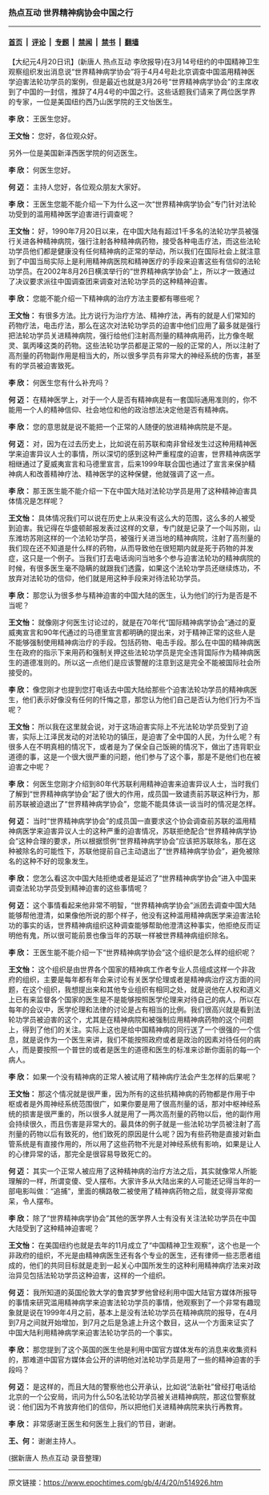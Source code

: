 ### 热点互动  世界精神病协会中国之行

---

#### [首页](../../../..?n514926) &nbsp;|&nbsp; [评论](../../../../../epoch-comment?n514926) &nbsp;|&nbsp; [专题](../../../../../epoch-special?n514926) &nbsp;|&nbsp; [禁闻](../../../../../epoch-news?n514926) &nbsp;|&nbsp; [禁书](../../../../../books?n514926) &nbsp;|&nbsp; [翻墙](https://github.com/gfw-breaker/nogfw/blob/master/README.md?n514926)


<div class="post_content" id="artbody" itemprop="articleBody">
 <!-- article content begin -->
 <p>
  【大纪元4月20日讯】(新唐人
  <ok href="https://www.epochtimes.com/gb/tag/%E7%83%AD%E7%82%B9%E4%BA%92%E5%8A%A8.html">
   热点互动
  </ok>
  李欣报导)在3月14号纽约的中国精神卫生观察组织发出消息说“世界精神病学协会”将于4月4号赴北京调查中国滥用精神医学迫害法轮功学员的案例，但是最近也就是3月26号“世界精神病学协会”的主席收到了中国的一封信，推辞了4月4号的中国之行。这些话题我们请来了两位医学界的专家，一位是美国纽约西乃山医学院的王文怡医生。
 </p>
 <p>
  <b>
   李  欣：
  </b>
  王医生您好。
 </p>
 <p>
  <b>
   王文怡：
  </b>
  您好，各位观众好。
 </p>
 <p>
  另外一位是美国新泽西医学院的何迈医生。
 </p>
 <p>
  <b>
   李  欣：
  </b>
  何医生您好。
 </p>
 <p>
  <b>
   何  迈：
  </b>
  主持人您好，各位观众朋友大家好。
 </p>
 <p>
  <b>
   李  欣：
  </b>
  王医生您能不能介绍一下为什么这一次“世界精神病学协会”专门针对法轮功受到的滥用精神医学迫害进行调查呢？
 </p>
 <p>
  <b>
   王文怡：
  </b>
  好，1990年7月20日以来，在中国大陆有超过1千多名的法轮功学员被强行关进各种精神病院，强行注射各种精神病药物，接受各种电击疗法，而这些法轮功学员他们都是健康没有任何精神病的正常的举动，所以我们在国际社会上就注意到了中国当局实际上是利用精神病医院和精神医疗的手段来迫害这些有信仰的法轮功学员。在2002年8月26日横滨举行的“世界精神病学协会”上，所以才一致通过了决议要求派往中国调查团来调查对法轮功学员的这种精神迫害。
 </p>
 <p>
  <b>
   李  欣：
  </b>
  您能不能介绍一下精神病的治疗方法主要都有哪些呢？
 </p>
 <p>
  <b>
   王文怡：
  </b>
  有很多方法。比方说行为治疗方法、精神疗法，再有的就是人们常知的药物疗法，电击疗法，那么在这次对法轮功学员的迫害中他们应用了最多就是强行把法轮功学员关进精神病院，强行给他们注射高剂量的精神病用药，比方像冬眠灵、氯丙嗪这类的药物。这些法轮功学员都是正常的一般的正常的人，所以注射了高剂量的药物副作用是相当大的，所以很多学员有非常大的神经系统的伤害，甚至有的学员被迫害致死。
 </p>
 <p>
  <b>
   李  欣：
  </b>
  何医生您有什么补充吗？
 </p>
 <p>
  <b>
   何  迈：
  </b>
  在精神医学上，对于一个人是否有精神病是有一套国际通用准则的，你不能用一个人的精神信仰、社会地位和他的政治想法决定他是否有精神病。
 </p>
 <p>
  <b>
   李  欣：
  </b>
  您的意思就是说不能把一个正常的人随便的放进精神病院是不是。
 </p>
 <p>
  <b>
   何  迈：
  </b>
  对，因为在过去历史上，比如说在前苏联和南非曾经发生过这种用精神医学来迫害异议人士的事情，所以深切的感到这种严重程度的迫害，世界精神病医学相继通过了夏威夷宣言和马德里宣言，后来1999年联合国也通过了宣言来保护精神病人和改善精神疗法、精神医学的这种保健，他就强调了这一点。
 </p>
 <p>
  <b>
   李  欣：
  </b>
  那王医生能不能介绍一下在中国大陆对法轮功学员是用了这种精神迫害具体情况是怎样呢？
 </p>
 <p>
  <b>
   王文怡：
  </b>
  具体情况我们可以说在历史上从来没有这么大的范围，这么多的人被受到迫害。我记得在华盛顿邮报发表过这样的文章，专门就是记录了一个叫苏刚，山东潍坊苏刚这样的一个法轮功学员，被强行关进当地的精神病院，注射了高剂量的我们现在还不知道是什么样的药物，从而导致他在很短期内就是死于药物的并发症，这只是一个例子。当我们打去电话询问当地多个参与迫害法轮功的精神病院的时候，有很多医生毫不隐瞒的就跟我们透露，如果这个法轮功学员还继续炼功，不放弃对法轮功的信仰，他们就是用这种手段来对待法轮功学员。
 </p>
 <p>
  <b>
   李  欣：
  </b>
  那您认为很多参与精神迫害的中国大陆的医生，认为他们的行为是否是不当呢？
 </p>
 <p>
  <b>
   王文怡：
  </b>
  就像刚才何医生讨论过的，就是在70年代“国际精神病学协会”通过的夏威夷宣言和90年代通过的马德里宣言都明确的提出来，对于精神正常的这些人是不能够强制使用精神病治疗的手段。包括药物、电击手段。那么在中国的精神病医生在政府的指示下来用药和强制关押这些法轮功学员是完全违背国际作为精神病医生的道德准则的。所以这一点他们是应该警醒的注意到这是完全不能被国际社会所接受的。
 </p>
 <p>
  <b>
   李  欣：
  </b>
  像您刚才也提到您打电话去中国大陆给那些个迫害法轮功学员的精神病医生，他们表示好像没有任何的忏悔之意，那您认为他们自己是否认为他们行为不当呢？
 </p>
 <p>
  <b>
   王文怡：
  </b>
  所以我在这里就会说，对于这场迫害实际上不光法轮功学员受到了迫害，实际上江泽民发动的对法轮功的镇压，是迫害了全中国的人民，为什么呢？有很多人在不明真相的情况下，或者是为了保全自己饭碗的情况下，做出了违背职业道德的事，这是一个很大很严重的问题，他们参与了这个事，那是不是他们也在被迫害之中呢？
 </p>
 <p>
  <b>
   李  欣：
  </b>
  何医生您刚才介绍到80年代苏联利用精神迫害来迫害异议人士，当时我们了解到“世界精神病学协会”起了很大的作用，成员国一致谴责前苏联这种行为，那前苏联被迫退出了“世界精神病学协会”，您能不能具体谈一谈当时的情况是怎样。
 </p>
 <p>
  <b>
   何  迈：
  </b>
  当时“世界精神病学协会”的成员国一直要求这个协会调查前苏联的滥用精神病医学来迫害异议人士的这种严重的迫害情况，苏联拒绝配合“世界精神病学协会”这种合理的要求，所以根据惯例“世界精神病学协会”应该把苏联除名，那在这种被除名的可能性下，苏联他提前自己主动退出了“世界精神病学协会”，避免被除名的这种不好的现象发生。
 </p>
 <p>
  <b>
   李  欣：
  </b>
  您怎么看这次中国大陆拒绝或者是延迟了“世界精神病学协会”进入中国来调查法轮功学员受到精神迫害的这些事情呢？
 </p>
 <p>
  <b>
   何  迈：
  </b>
  这个事情看起来他非常不明智，“世界精神病学协会”派团去调查中国大陆能够帮他澄清，如果像他所说的那个样子，他没有这种滥用精神病医学来迫害法轮功的事实的话，世界精神病组织这种调查能够帮助他澄清这种事实，他拒绝反而证明他有鬼，所以很可能前景也像当年的苏联一样被世界精神病组织除名。
 </p>
 <p>
  <b>
   李  欣：
  </b>
  王医生能不能介绍一下“世界精神病学协会”这个组织是怎么样的组织呢？
 </p>
 <p>
  <b>
   王文怡：
  </b>
  这个组织是由世界各个国家的精神病工作者专业人员组成这样一个非政府的组织，主要是每年都有年会来讨论有关医学伦理或者是精神病治疗这方面的问题，在这个组织，我想提出来和其他专业组织有相同之处，就是说他在人权和道义上已有来监督各个国家的医生是不是能够按照医学伦理来对待自己的病人，所以在每年的会议中，医学伦理和法律的讨论是占有相当的比例。我们很高兴就是看到法轮功学员被迫害的这个，尤其是在精神病院和被强制应用精神病药物的这个问题上，得到了他们的关注。实际上这也是给中国精神病的同行送了一个很强的一个信息，就是说作为一个医生来讲，我们不能按照政府或者是政治的因素对待任何的病人，而是要按照一个普世的或者是医生的道德和医生的标准来诊断你面前的每一个病人。
 </p>
 <p>
  <b>
   李  欣：
  </b>
  如果一个没有精神病的正常人被试用了精神病疗法会产生怎样的后果呢？
 </p>
 <p>
  <b>
   王文怡：
  </b>
  那这个情况就是很严重，因为所有的这些抗精神病的药物都是作用于中枢或者是外周神经系统范围很广，如果你要是用了很高剂量的话，那对中枢神经系统的损害是很严重的，所以很多人就是用了一两次高剂量的药物以后，他的副作用会持续很久，而且伤害是非常大的。最具体的例子就是一些法轮功学员被注射了高剂量的药物以后有致死的，他们致死的原因是什么呢？因为有些药物是直接对新血管系统是有直接作用的，所以用了这些药物不光是对神经系统有影响，如果是让人的心律异常的话，那完全是很容易导致死亡的。
 </p>
 <p>
  <b>
   何  迈：
  </b>
  其实一个正常人被应用了这种精神病的治疗方法之后，其实就像常人所能理解的一样，所谓变傻、受人摆布。大家许多从大陆出来的人可能还记得当年的一部电影叫做：“追捕”，里面的横路敬二被使用了精神病药物之后，就变得非常痴呆，令人摆布。
 </p>
 <p>
  <b>
   李  欣：
  </b>
  除了“世界精神病学协会”其他的医学界人士有没有关注法轮功学员在中国大陆受到了这种精神迫害呢？
 </p>
 <p>
  <b>
   王文怡：
  </b>
  在美国纽约也就是去年的11月成立了“中国精神卫生观察”，这个也是一个非政府的组织，不光是由精神病医生还有各个专业的医生，还有律师一些志愿者组成的，他们的共同目标就是走到一起关心中国所发生的这种利用精神病疗法来对政治异见包括法轮功学员这种迫害，这样的一个组织。
 </p>
 <p>
  <b>
   何  迈：
  </b>
  我所知道的英国伦敦大学的鲁宾梦罗他曾经利用中国大陆官方媒体所报导的事情来研究滥用精神病学来迫害法轮功学员的事情，他观察到了一个非常有趣现象就是说在1999年4月之前，基本上是没有法轮功学员在精神病院的报导，在4月到7月之间就开始增加，到7月之后是急遽上升这个数目，这从一个方面来证实了中国大陆利用精神病学来迫害法轮功学员的一个事实。
 </p>
 <p>
  <b>
   李  欣：
  </b>
  那您提到了这个英国的医生他是利用中国官方媒体发布的消息来收集资料的，那难道中国官方媒体会公开的讲明他对法轮功学员是用了一些的精神迫害的手段吗？
 </p>
 <p>
  <b>
   何  迈：
  </b>
  是这样的，而且大陆的警察他也公开承认，比如说“法新社”曾经打电话给北京的一个公安局，讯问为什么50名法轮功学员被关进精神病院，那这位警察就说：他们因为不肯放弃他们的信仰，所以把他们关进精神病院来执行再教育。
 </p>
 <p>
  <b>
   李  欣：
  </b>
  非常感谢王医生和何医生上我们的节目，谢谢。
 </p>
 <p>
  <b>
   王、何：
  </b>
  谢谢主持人。
 </p>
 <p>
  (据新唐人
  <ok href="https://www.epochtimes.com/gb/tag/%E7%83%AD%E7%82%B9%E4%BA%92%E5%8A%A8.html">
   热点互动
  </ok>
  录音整理)
  <font color="#ffffff">
   (http://www.dajiyuan.com)
  </font>
 </p>
 <!-- article content end -->
 <div id="below_article_ad">
 </div>
</div>


---

原文链接：https://www.epochtimes.com/gb/4/4/20/n514926.htm